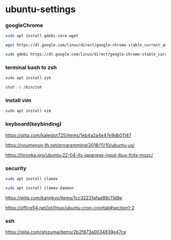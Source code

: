 # ubuntu-settings

### googleChrome
```bash
sudo apt install gdebi-core wget

wget https://dl.google.com/linux/direct/google-chrome-stable_current_amd64.deb

sudo gdebi https://dl.google.com/linux/direct/google-chrome-stable_current_amd64.deb
```

### terminal bash to zsh
```bash
sudo apt install zsh

chsh -s /bin/zsh
```

### install vim
```bash
sudo apt install vim
```

### keyboard(keybinding)
https://qiita.com/kaleidot725/items/1eb4a2a4e47e9db01147

https://noumenon-th.net/programming/2018/11/10/ubuntu-us/

https://hirooka.pro/ubuntu-22-04-lts-japanese-input-ibus-fcitx-mozc/

### security
```bash
sudo apt install clamav

sudo apt install clamav-daemon
```

https://qiita.com/kannkyo/items/1cc32231afad88c11d8e

https://office54.net/iot/linux/ubuntu-cron-crontab#section1-2

### ssh
https://qiita.com/shizuma/items/2b2f873a0034839e47ce
